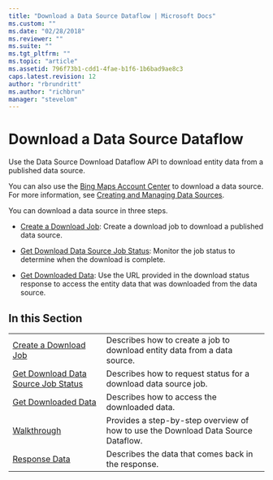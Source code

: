 ```yaml
---
title: "Download a Data Source Dataflow | Microsoft Docs"
ms.custom: ""
ms.date: "02/28/2018"
ms.reviewer: ""
ms.suite: ""
ms.tgt_pltfrm: ""
ms.topic: "article"
ms.assetid: 796f73b1-cdd1-4fae-b1f6-1b6bad9ae8c3
caps.latest.revision: 12
author: "rbrundritt"
ms.author: "richbrun"
manager: "stevelom"
---
```

# Download a Data Source Dataflow
Use the Data Source Download Dataflow API to download entity data from a published data source.  
  
 You can also use the [Bing Maps Account Center](http://www.bingmapsportal.com) to download a data source. For more information, see [Creating and Managing Data Sources](http://msdn.microsoft.com/en-us/library/hh698204.aspx).  
  
 You can download a data source in three steps.  
  
-   [Create a Download Job](../spatial-data-services/create-a-download-job.md): Create a download job to download a published data source.  
  
-   [Get Download Data Source Job Status](../spatial-data-services/get-download-data-source-job-status.md): Monitor the job status to determine when the download is complete.  
  
-   [Get Downloaded Data](../spatial-data-services/get-downloaded-data.md): Use the URL provided in the download status response to access the entity data that was downloaded from the data source.  
  
## In this Section  
  
|||  
|-|-|  
|[Create a Download Job](../spatial-data-services/create-a-download-job.md)|Describes how to create a job to download entity data from a data source.|  
|[Get Download Data Source Job Status](../spatial-data-services/get-download-data-source-job-status.md)|Describes how to request status for a download data source job.|  
|[Get Downloaded Data](../spatial-data-services/get-downloaded-data.md)|Describes how to access the downloaded data.|  
|[Walkthrough](../spatial-data-services/download-data-source-walkthrough.md)|Provides a step-by-step overview of how to use the Download Data Source Dataflow.|  
|[Response Data](../spatial-data-services/download-data-source-dataflow-response-description.md)|Describes the data that comes back in the response.|